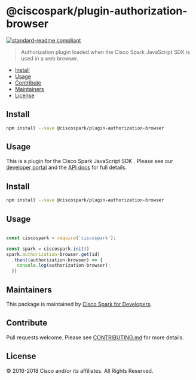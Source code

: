 # @ciscospark/plugin-authorization-browser

[![standard-readme compliant](https://img.shields.io/badge/readme%20style-standard-brightgreen.svg?style=flat-square)](https://github.com/RichardLitt/standard-readme)

> Authorization plugin loaded when the Cisco Spark JavaScript SDK is used in a web browser.

- [Install](#install)
- [Usage](#usage)
- [Contribute](#contribute)
- [Maintainers](#maintainers)
- [License](#license)

## Install

```bash
npm install --save @ciscospark/plugin-authorization-browser
```

## Usage

This is a plugin for the Cisco Spark JavaScript SDK . Please see our [developer portal](https://developer.ciscospark.com/sdks-and-widgets.html) and the [API docs](https://ciscospark.github.io/spark-js-sdk/api/) for full details.

## Install

```bash
npm install --save @ciscospark/plugin-authorization-browser
```

## Usage

```js

const ciscospark = require('ciscospark');

const spark = ciscospark.init()
spark.authorization-browser.get(id)
  .then((authorization-browser) => {
    console.log(authorization-browser);
  })

```

## Maintainers

This package is maintained by [Cisco Spark for Developers](https://developer.ciscospark.com/).

## Contribute

Pull requests welcome. Please see [CONTRIBUTING.md](../../CONTRIBUTING.md) for more details.

## License

© 2016-2018 Cisco and/or its affiliates. All Rights Reserved.
